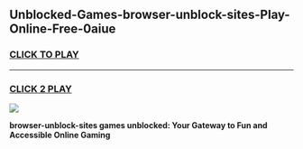 
## Unblocked-Games-browser-unblock-sites-Play-Online-Free-0aiue
<h3>
<a href="https://premium76.site?title=browser-unblock-sites&ref=26A">CLICK TO PLAY</a></h3>
<hr>

<h3>
<a href="https://premium76.site?title=browser-unblock-sites&ref=26A">CLICK 2 PLAY</a>
  
</h3>

<a href="https://premium76.site?title=browser-unblock-sites&ref=26A"><img src="https://clearcache.store/games.png"></a>


**browser-unblock-sites games unblocked: Your Gateway to Fun and Accessible Online Gaming**
